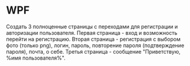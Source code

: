 # WPF

Создать 3 полноценные страницы с переходами для регистрации и авторизации пользователя. 
Первая страница - вход и возможность перейти на регистрацию. 
Вторая страница - регистрация с выбором фото (только png), логин, пароль, повторение пароля (подтверждение пароля), почта, о себе. 
Третья страница - сообщение "Приветствую, %имя пользователя%".